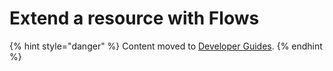 # Extend a resource with Flows

{% hint style="danger" %}
Content moved to [Developer Guides](https://www.moltin.com/developer/guides/extend-an-existing-resource-with-flows).
{% endhint %}









